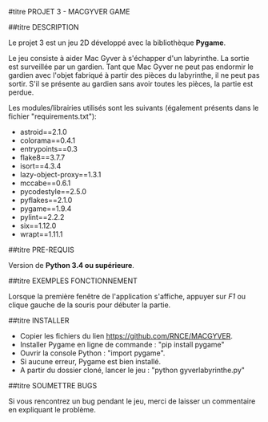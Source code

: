 #titre PROJET 3 - MACGYVER GAME 


##titre DESCRIPTION

Le projet 3 est un jeu 2D développé avec la bibliothèque **Pygame**.

Le jeu consiste à aider Mac Gyver à s'échapper d'un labyrinthe. La sortie est surveillée par un gardien. Tant que Mac Gyver ne peut pas endormir le gardien avec l'objet fabriqué à partir des pièces du labyrinthe, il ne peut pas sortir. S'il se présente au gardien sans avoir toutes les pièces, la partie est perdue.

Les modules/librairies utilisés sont les suivants (également présents dans le fichier "requirements.txt"):
* astroid==2.1.0
* colorama==0.4.1  
* entrypoints==0.3  
* flake8==3.7.7  
* isort==4.3.4  
* lazy-object-proxy==1.3.1  
* mccabe==0.6.1  
* pycodestyle==2.5.0  
* pyflakes==2.1.0  
* pygame==1.9.4  
* pylint==2.2.2  
* six==1.12.0  
* wrapt==1.11.1  


##titre PRE-REQUIS

Version de **Python 3.4 ou supérieure**.


##titre EXEMPLES FONCTIONNEMENT

Lorsque la première fenêtre de l'application s'affiche, appuyer sur *F1* ou clique gauche de la souris pour débuter la partie.


##titre INSTALLER

* Copier les fichiers du lien https://github.com/RNCE/MACGYVER.
* Installer Pygame en ligne de commande : "pip install pygame"
* Ouvrir la console Python : "import pygame". 
* Si aucune erreur, Pygame est bien installé. 
* A partir du dossier cloné, lancer le jeu : "python gyverlabyrinthe.py"


##titre SOUMETTRE BUGS

Si vous rencontrez un bug pendant le jeu, merci de laisser un commentaire en expliquant le problème.
